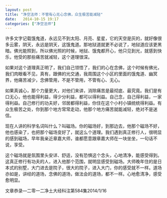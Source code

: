 ```yaml
---
layout: post
title: "净空法师：不管有心无心念佛，众生极苦能减轻"
date:   2014-10-15 19:17
categories: ["净空法师"]
---
```


许多文字记载饿鬼道，永远见不到太阳、月亮、星星，它的天空是灰的，就好像很多云雾，阴天，永远是阴天，这饿鬼道。那地狱道就更不必说了，地狱道应该更黑暗。佛光能照到，所以佛光照的时候，地狱、饿鬼都开心，他只见到光，就感到快乐，他受的那些痛苦就减轻，这个道理很深。

如果对这个道理真正明了，我们自己领悟了，我们的心在念佛，这个时候有佛光，我们肉眼看不见，真有，跟佛的光交通，我周围这个小区的里面的饿鬼道、幽冥界，他痛苦减少，念佛管用，不是不管用，不管有心、无心。

如果真诚心，那个力量更大，对他们来讲，消除痛苦是最彻底、最究竟。我们是有口无心，他也能得利益，得少分利益，都可以得利益。自己念，自己得利益，一家得利益。自己修行的功夫好，邻居都得利益，你住在这个小村小镇统统得利益。有众生极苦之处，你到那个地方常常走动，他那个地方痛苦就能减轻，绝对不是迷信。

现在人讲的科学名词叫什么？叫磁场。你的磁场好，到那边去，他那个磁场不好，他也感染了，也把那个磁场变好了，就这么个道理。我们遇到真正修行人，很明显的感到磁场，早年我亲近章嘉大师，谁都愿意跟章嘉大师在一块坐坐，一句话不说，享受。

这个磁场就是氛围里头安详、舒适，没有恐惧这个念头，心地清净，能感受得到。这真正修行有功夫的人，进入他那个范围，就明显感受到磁场。大师晚年住的是日本式的别墅，大门进去是院子，很大的院子，进入大门，你的感受就不一样。道场亦如是，讲经的道场，念佛的道场，做法会的道场，都不一样。心地愈清净，感受愈明显。

文章恭录—二零一二净土大经科注第584集2014/1/16
